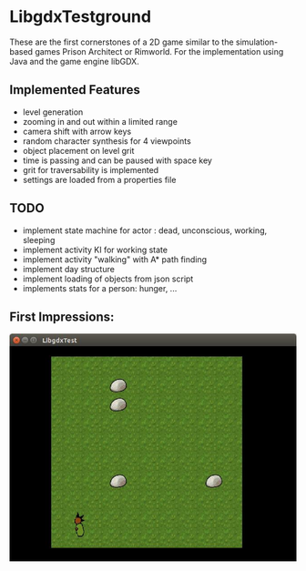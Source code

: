 # LibgdxTestground
These are the first cornerstones of a 2D game similar to the simulation-based games Prison Architect or Rimworld. 
For the implementation using Java and the game engine libGDX.

## Implemented Features
* level generation
* zooming in and out within a limited range
* camera shift with arrow keys
* random character synthesis for 4 viewpoints
* object placement on level grit
* time is passing and can be paused with space key
* grit for traversability is implemented
* settings are loaded from a properties file

## TODO
* implement state machine for actor : dead, unconscious, working, sleeping
* implement activity KI for working state
* implement activity "walking" with A* path finding
* implement day structure
* implement loading of objects from json script
* implements stats for a person: hunger, ...


## First Impressions:
![alt tag](https://raw.githubusercontent.com/daelmo/LibgdxTestground/master/assets/screenshots/17-03-31.jpg)
